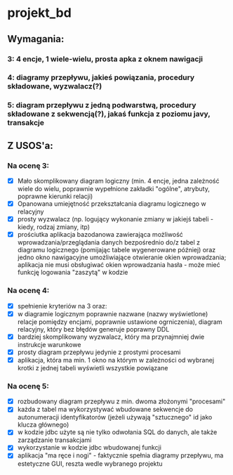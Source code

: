 # projekt_bd
## Wymagania:
### 3: 4 encje, 1 wiele-wielu, prosta apka z oknem nawigacji
### 4: diagramy przepływu, jakieś powiązania, procedury składowane, wyzwalacz(?)
### 5: diagram przepływu z jedną podwarstwą, procedury składowane z sekwencją(?), jakaś funkcja z poziomu javy, transakcje


## Z USOS'a:
### Na ocenę 3:
- [x] Mało skomplikowany diagram logiczny (min. 4 encje, jedna zależność wiele do wielu, poprawnie wypełnione zakładki "ogólne", atrybuty, poprawne kierunki relacji)
- [x] Opanowana umiejętność przekształcania diagramu logicznego w relacyjny
- [x] prosty wyzwalacz (np. logujący wykonanie zmiany w jakiejś tabeli - kiedy, rodzaj zmiany, itp)
- [x] prościutka aplikacja bazodanowa zawierająca możliwość wprowadzania/przeglądania danych bezpośrednio do/z tabel z diagramu logicznego (pomijając tabele wygenerowane później) oraz jedno okno nawigacyjne umożliwiające otwieranie okien wprowadzania; aplikacja nie musi obsługiwać okien wprowadzania hasła - może mieć funkcję logowania "zaszytą" w kodzie
### Na ocenę 4:
- [x] spełnienie kryteriów na 3 oraz:
- [x] w diagramie logicznym poprawnie nazwane (nazwy wyświetlone) relacje pomiędzy encjami, poprawnie ustawione ogrniczenia), diagram relacyjny, który bez błędów generuje poprawny DDL
- [x] bardziej skomplikowany wyzwalacz, który ma przynajmniej dwie instrukcje warunkowe
- [x] prosty diagram przepływu jedynie z prostymi procesami
- [x] aplikacja, która ma min. 1 okno na którym w zależności od wybranej krotki z jednej tabeli wyświetli wszystkie powiązane
### Na ocenę 5:
- [x] rozbudowany diagram przepływu z min. dwoma złożonymi "procesami"
- [x] każda z tabel ma wykorzystywać wbudowane sekwencje do autonumeracji identyfikatorów (jeżeli używają "sztucznego" id jako klucza głównego)
- [x] w kodzie jdbc użyte są nie tylko odwołania SQL do danych, ale także zarządzanie transakcjami
- [x] wykorzystanie w kodzie jdbc wbudowanej funkcji
- [x] aplikacja "ma ręce i nogi" - faktycznie spełnia diagramy przepływu, ma estetyczne GUI, reszta wedle wybranego projektu
